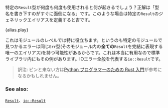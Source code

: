 <!-- What if the specific `Result` type is reused many many times? Then quickly it becomes tedious
to write out the full type name. Instead, a generic alias for the specific `Result` may be
defined. -->
特定の`Result`型が何度も何度も使用されると何が起きるでしょう？正解は「型名を書き下すのがすぐに面倒になる」です。このような場合は特定の`Result`のジェネリックエイリアスを定義すると吉です。

{alias.play}

<!-- This is particularly helpful at a module level because all errors found in a specific module
may have the same `Err` type; a single alias succinctly defines *all* module `Results`. This
is so useful that the std library even supplies one: `io::Result` which refers to IO errors. -->
これはモジュールのレベルでは特に役立ちます。というのも特定のモジュールで見つかるエラーは同じ`Err`型(そのモジュール内の**全ての**`Result`を完結に表現する唯一のエイリアス)を持つ可能性があるからです。これは本当に有用なので標準ライブラリ内にもその例があります。IOエラー全般を代表する`io::Result`です。

> 訳注: ピンと来ない方は[Python プログラマーのための Rust 入門](http://qiita.com/t2y/items/434854fab16159a7c0f7)が参考になるかもしれません。

### See also:

[`Result`][result]、[`io::Result`][io_result]

[result]: http://doc.rust-lang.org/std/result/enum.Result.html
[io_result]: http://doc.rust-lang.org/std/io/type.Result.html
